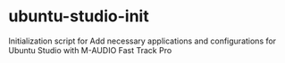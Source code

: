 # ubuntu-studio-init
Initialization script for Add necessary applications and configurations for Ubuntu Studio with M-AUDIO Fast Track Pro
